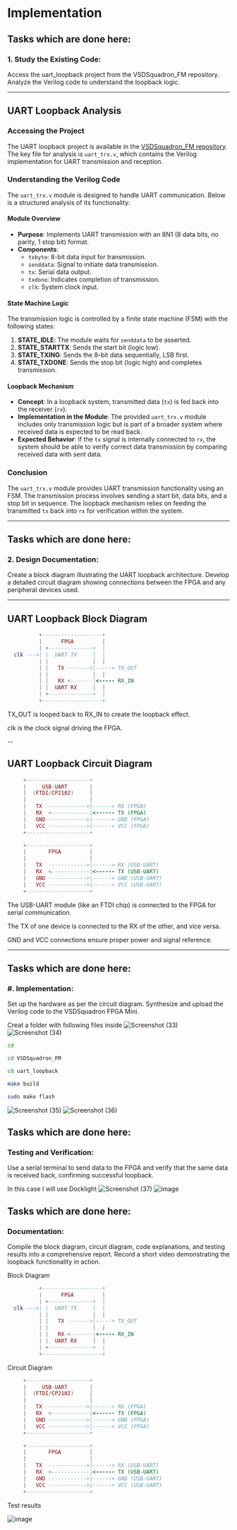 # Implementation
## Tasks which are done here:

### 1. Study the Existing Code:
  Access the uart_loopback project from the VSDSquadron_FM repository.
  Analyze the Verilog code to understand the loopback logic.

---

## UART Loopback Analysis

### Accessing the Project
The UART loopback project is available in the [VSDSquadron_FM repository](https://github.com/thesourcerer8/VSDSquadron_FM/blob/main/uart_loopback/uart_trx.v). The key file for analysis is `uart_trx.v`, which contains the Verilog implementation for UART transmission and reception.

### Understanding the Verilog Code
The `uart_trx.v` module is designed to handle UART communication. Below is a structured analysis of its functionality:

#### Module Overview
- **Purpose**: Implements UART transmission with an 8N1 (8 data bits, no parity, 1 stop bit) format.
- **Components**:
  - `txbyte`: 8-bit data input for transmission.
  - `senddata`: Signal to initiate data transmission.
  - `tx`: Serial data output.
  - `txdone`: Indicates completion of transmission.
  - `clk`: System clock input.

#### State Machine Logic
The transmission logic is controlled by a finite state machine (FSM) with the following states:

1. **STATE_IDLE**: The module waits for `senddata` to be asserted.
2. **STATE_STARTTX**: Sends the start bit (logic low).
3. **STATE_TXING**: Sends the 8-bit data sequentially, LSB first.
4. **STATE_TXDONE**: Sends the stop bit (logic high) and completes transmission.

#### Loopback Mechanism
- **Concept**: In a loopback system, transmitted data (`tx`) is fed back into the receiver (`rx`).
- **Implementation in the Module**: The provided `uart_trx.v` module includes only transmission logic but is part of a broader system where received data is expected to be read back.
- **Expected Behavior**: If the `tx` signal is internally connected to `rx`, the system should be able to verify correct data transmission by comparing received data with sent data.

### Conclusion
The `uart_trx.v` module provides UART transmission functionality using an FSM. The transmission process involves sending a start bit, data bits, and a stop bit in sequence. The loopback mechanism relies on feeding the transmitted `tx` back into `rx` for verification within the system.

---

## Tasks which are done here:

### 2. Design Documentation:
  Create a block diagram illustrating the UART loopback architecture.
  Develop a detailed circuit diagram showing connections between the FPGA and any peripheral devices used.

---

## UART Loopback Block Diagram

```lua
          +-------------------+
          |      FPGA         |
          | +--------------+  |
  clk --->| |  UART TX     |  |
          | |              |  |
          | |   TX ------->|-----> TX_OUT
          | |              |  |
          | |   RX <-------|<----- RX_IN
          | |  UART RX     |  |
          | +--------------+  |
          +-------------------+
```

TX_OUT is looped back to RX_IN to create the loopback effect.

clk is the clock signal driving the FPGA.

--

## UART Loopback Circuit Diagram

```lua
     +--------------------+
     |     USB-UART       |
     |  (FTDI/CP2102)     |
     |                    |
     |   TX  ------------>|------> RX (FPGA)
     |   RX  <------------|<------ TX (FPGA)
     |   GND ------------>|------> GND (FPGA)
     |   VCC ------------>|------> VCC (FPGA)
     +--------------------+

     +--------------------+
     |       FPGA         |
     |                    |
     |   TX  ------------>|------> RX (USB-UART)
     |   RX  <------------|<------ TX (USB-UART)
     |   GND ------------>|------> GND (USB-UART)
     |   VCC ------------>|------> VCC (USB-UART)
     +--------------------+
```

The USB-UART module (like an FTDI chip) is connected to the FPGA for serial communication.

The TX of one device is connected to the RX of the other, and vice versa.

GND and VCC connections ensure proper power and signal reference.

---

## Tasks which are done here:

### #. Implementation:
  Set up the hardware as per the circuit diagram.
  Synthesize and upload the Verilog code to the VSDSquadron FPGA Mini.

Creat a folder with following files inside
![Screenshot (33)](https://github.com/user-attachments/assets/70976ac7-da01-41a3-bc6e-c9c39ee901ac)
![Screenshot (34)](https://github.com/user-attachments/assets/16ce2cfa-2b5f-478b-9836-6545de3819e5)

```bash
cd

cd VSDSquadron_FM

cd uart_loopback
```

```bash
make build

sudo make flash
```
![Screenshot (35)](https://github.com/user-attachments/assets/2907f2df-754f-4bc3-8f4e-b4c544df7415)
![Screenshot (36)](https://github.com/user-attachments/assets/d13d2b64-667a-4715-a197-547c4cc90b53)


## Tasks which are done here:

### Testing and Verification:
  Use a serial terminal to send data to the FPGA and verify that the same data is received back, confirming successful loopback.

In this case I will use Docklight
![Screenshot (37)](https://github.com/user-attachments/assets/20b6123a-9e78-470d-a532-e70ca1a69f7c)
![image](https://github.com/user-attachments/assets/d560e274-02e6-4295-8b9f-51c495451c84)

## Tasks which are done here:

### Documentation:
  Compile the block diagram, circuit diagram, code explanations, and testing results into a comprehensive report.
  Record a short video demonstrating the loopback functionality in action.

Block Diagram
```lua
          +-------------------+
          |      FPGA         |
          | +--------------+  |
  clk --->| |  UART TX     |  |
          | |              |  |
          | |   TX ------->|-----> TX_OUT
          | |              |  |
          | |   RX <-------|<----- RX_IN
          | |  UART RX     |  |
          | +--------------+  |
          +-------------------+
```


Circuit Diagram

```lua
     +--------------------+
     |     USB-UART       |
     |  (FTDI/CP2102)     |
     |                    |
     |   TX  ------------>|------> RX (FPGA)
     |   RX  <------------|<------ TX (FPGA)
     |   GND ------------>|------> GND (FPGA)
     |   VCC ------------>|------> VCC (FPGA)
     +--------------------+

     +--------------------+
     |       FPGA         |
     |                    |
     |   TX  ------------>|------> RX (USB-UART)
     |   RX  <------------|<------ TX (USB-UART)
     |   GND ------------>|------> GND (USB-UART)
     |   VCC ------------>|------> VCC (USB-UART)
     +--------------------+
```

Test results

![image](https://github.com/user-attachments/assets/d560e274-02e6-4295-8b9f-51c495451c84)






  
